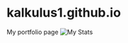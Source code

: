# kalkulus1.github.io
My portfolio page
![My Stats](https://github-readme-stats.vercel.app/api?username=kalkulus1)
